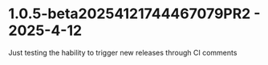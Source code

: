 # 1.0.5-beta20254121744467079PR2 - 2025-4-12

Just testing the hability to trigger new releases through CI comments


